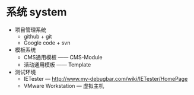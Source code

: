 ﻿系统 system
============================

 * 项目管理系统
    * github + git
    * Google code + svn
 * 模板系统
    * CMS通用模板 —— CMS-Module
    * 活动通用模板 —— Template
 * 测试环境
    * IETester — http://www.my-debugbar.com/wiki/IETester/HomePage
    * VMware Workstation — 虚拟主机